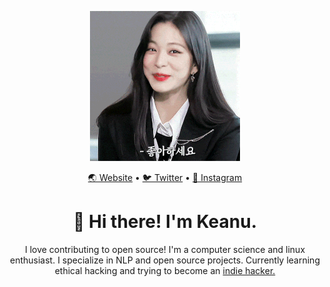 <p align="center"><img max-width"100%" width="auto" height="auto" src="chaeng.gif" /></p>

<p align="center"><a href="https://oatlayers.com">🌏 Website</a> • <a href="https://twitter.com/@oatlayers">🐦 Twitter</a> • <a href="https://www.instagram.com/oatlayers/">📸 Instagram</a></p>

<h1 align="center">👋 Hi there! I'm Keanu.</h1>

<p align="center">I love contributing to open source! I'm a computer science and linux enthusiast. I specialize in NLP and open source projects. Currently learning ethical hacking and trying to become an <a href="https://www.indiehackers.com/">indie hacker.</a></p>
